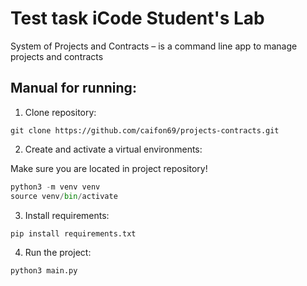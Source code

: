 # Test task iCode Student's Lab 

System of Projects and Contracts – is a command line app to manage projects and contracts

 ## Manual for running:
  1. Clone repository:  
   ```
   git clone https://github.com/caifon69/projects-contracts.git
   ```  
  2. Create and activate a virtual environments: 

Make sure you are located in project repository!    

   ```python
   python3 -m venv venv
   source venv/bin/activate
   ```
  3. Install requirements:
   ```
   pip install requirements.txt
   ```
  4. Run the project:
   ```python
   python3 main.py
   ```
